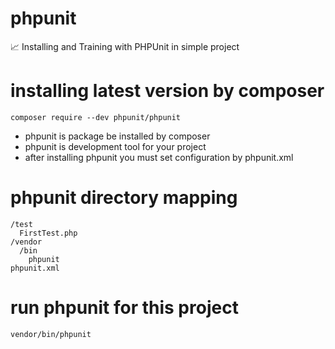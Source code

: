 # phpunit
📈 Installing and Training with PHPUnit in simple project
# installing latest version by composer
<code>composer require --dev phpunit/phpunit</code>
- phpunit is package be installed by composer
- phpunit is development tool for your project
- after installing phpunit you must set configuration by phpunit.xml
# phpunit directory mapping
```
/test
  FirstTest.php
/vendor
  /bin
    phpunit
phpunit.xml
```
# run phpunit for this project
<code>vendor/bin/phpunit</code>
